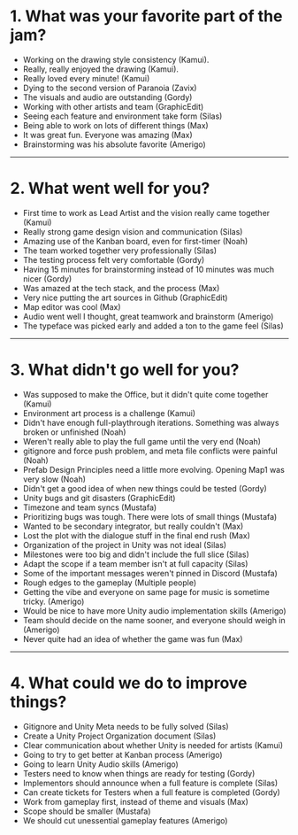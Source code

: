 # 1. What was your favorite part of the jam?
- Working on the drawing style consistency (Kamui).
- Really, really enjoyed the drawing (Kamui).
- Really loved every minute! (Kamui)
- Dying to the second version of Paranoia (Zavix)
- The visuals and audio are outstanding (Gordy)
- Working with other artists and team (GraphicEdit)
- Seeing each feature and environment take form (Silas)
- Being able to work on lots of different things (Max)
- It was great fun. Everyone was amazing (Max)
- Brainstorming was his absolute favorite (Amerigo)

----

# 2. What went well for you?
- First time to work as Lead Artist and the vision really came together (Kamui)
- Really strong game design vision and communication (Silas)
- Amazing use of the Kanban board, even for first-timer (Noah)
- The team worked together very professionally (Silas)
- The testing process felt very comfortable (Gordy)
- Having 15 minutes for brainstorming instead of 10 minutes was much nicer (Gordy)
- Was amazed at the tech stack, and the process (Max)
- Very nice putting the art sources in Github (GraphicEdit)
- Map editor was cool (Max)
- Audio went well I thought, great teamwork and brainstorm (Amerigo)
- The typeface was picked early and added a ton to the game feel (Silas)

----

# 3. What didn't go well for you?
- Was supposed to make the Office, but it didn't quite come together (Kamui)
- Environment art process is a challenge (Kamui)
- Didn't have enough full-playthrough iterations. Something was always broken or unfinished (Noah)
- Weren't really able to play the full game until the very end (Noah)
- gitignore and force push problem, and meta file conflicts were painful (Noah)
- Prefab Design Principles need a little more evolving. Opening Map1 was very slow (Noah)
- Didn't get a good idea of when new things could be tested (Gordy)
- Unity bugs and git disasters (GraphicEdit)
- Timezone and team syncs (Mustafa)
- Prioritizing bugs was tough. There were lots of small things (Mustafa)
- Wanted to be secondary integrator, but really couldn't (Max)
- Lost the plot with the dialogue stuff in the final end rush (Max)
- Organization of the project in Unity was not ideal (Silas)
- Milestones were too big and didn't include the full slice (Silas)
- Adapt the scope if a team member isn't at full capacity (Silas)
- Some of the important messages weren't pinned in Discord (Mustafa)
- Rough edges to the gameplay (Multiple people)
- Getting the vibe and everyone on same page for music is sometime tricky. (Amerigo)
- Would be nice to have more Unity audio implementation skills (Amerigo)
- Team should decide on the name sooner, and everyone should weigh in (Amerigo)
- Never quite had an idea of whether the game was fun (Max)

----

# 4. What could we do to improve things?
- Gitignore and Unity Meta needs to be fully solved (Silas)
- Create a Unity Project Organization document (Silas)
- Clear communication about whether Unity is needed for artists (Kamui)
- Going to try to get better at Kanban process (Amerigo)
- Going to learn Unity Audio skills (Amerigo)
- Testers need to know when things are ready for testing (Gordy)
- Implementors should announce when a full feature is complete (Silas)
- Can create tickets for Testers when a full feature is completed (Gordy)
- Work from gameplay first, instead of theme and visuals (Max)
- Scope should be smaller (Mustafa)
- We should cut unessential gameplay features (Amerigo)

